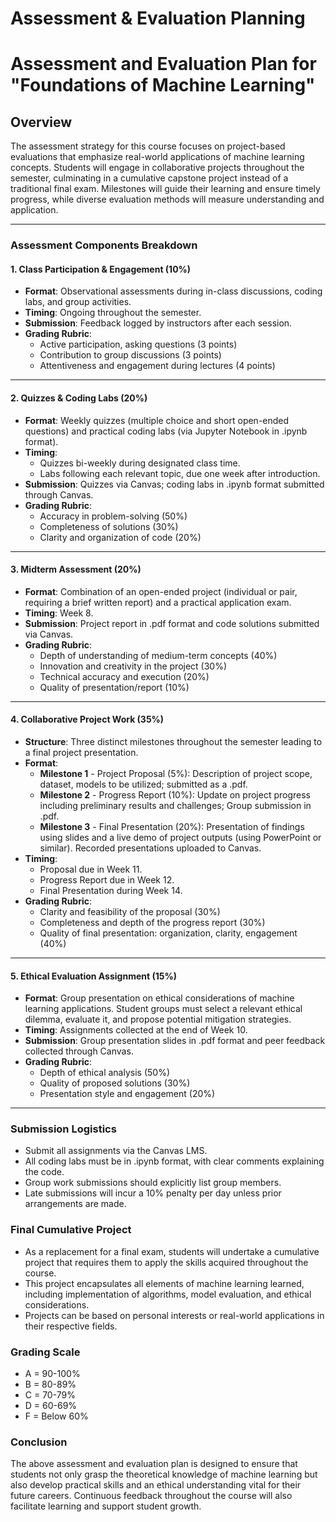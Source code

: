 Assessment & Evaluation Planning
================================

# Assessment and Evaluation Plan for "Foundations of Machine Learning"

## Overview
The assessment strategy for this course focuses on project-based evaluations that emphasize real-world applications of machine learning concepts. Students will engage in collaborative projects throughout the semester, culminating in a cumulative capstone project instead of a traditional final exam. Milestones will guide their learning and ensure timely progress, while diverse evaluation methods will measure understanding and application.

---

### **Assessment Components Breakdown**

#### 1. **Class Participation & Engagement (10%)**
- **Format**: Observational assessments during in-class discussions, coding labs, and group activities.
- **Timing**: Ongoing throughout the semester.
- **Submission**: Feedback logged by instructors after each session.
- **Grading Rubric**:
  - Active participation, asking questions (3 points)
  - Contribution to group discussions (3 points)
  - Attentiveness and engagement during lectures (4 points)

---

#### 2. **Quizzes & Coding Labs (20%)**
- **Format**: Weekly quizzes (multiple choice and short open-ended questions) and practical coding labs (via Jupyter Notebook in .ipynb format).
- **Timing**: 
  - Quizzes bi-weekly during designated class time.
  - Labs following each relevant topic, due one week after introduction.
- **Submission**: Quizzes via Canvas; coding labs in .ipynb format submitted through Canvas.
- **Grading Rubric**:
  - Accuracy in problem-solving (50%)
  - Completeness of solutions (30%)
  - Clarity and organization of code (20%)

---

#### 3. **Midterm Assessment (20%)**
- **Format**: Combination of an open-ended project (individual or pair, requiring a brief written report) and a practical application exam.
- **Timing**: Week 8.
- **Submission**: Project report in .pdf format and code solutions submitted via Canvas.
- **Grading Rubric**:
  - Depth of understanding of medium-term concepts (40%)
  - Innovation and creativity in the project (30%)
  - Technical accuracy and execution (20%)
  - Quality of presentation/report (10%)

---

#### 4. **Collaborative Project Work (35%)**
- **Structure**: Three distinct milestones throughout the semester leading to a final project presentation.
- **Format**: 
  - **Milestone 1** - Project Proposal (5%): Description of project scope, dataset, models to be utilized; submitted as a .pdf.
  - **Milestone 2** - Progress Report (10%): Update on project progress including preliminary results and challenges; Group submission in .pdf.
  - **Milestone 3** - Final Presentation (20%): Presentation of findings using slides and a live demo of project outputs (using PowerPoint or similar). Recorded presentations uploaded to Canvas.
- **Timing**: 
  - Proposal due in Week 11.
  - Progress Report due in Week 12.
  - Final Presentation during Week 14. 
- **Grading Rubric**:
  - Clarity and feasibility of the proposal (30%)
  - Completeness and depth of the progress report (30%)
  - Quality of final presentation: organization, clarity, engagement (40%)

---

#### 5. **Ethical Evaluation Assignment (15%)**
- **Format**: Group presentation on ethical considerations of machine learning applications. Student groups must select a relevant ethical dilemma, evaluate it, and propose potential mitigation strategies.
- **Timing**: Assignments collected at the end of Week 10.
- **Submission**: Group presentation slides in .pdf format and peer feedback collected through Canvas.
- **Grading Rubric**:
  - Depth of ethical analysis (50%)
  - Quality of proposed solutions (30%)
  - Presentation style and engagement (20%)

---

### **Submission Logistics**
- Submit all assignments via the Canvas LMS.
- All coding labs must be in .ipynb format, with clear comments explaining the code.
- Group work submissions should explicitly list group members.
- Late submissions will incur a 10% penalty per day unless prior arrangements are made.

### **Final Cumulative Project**
- As a replacement for a final exam, students will undertake a cumulative project that requires them to apply the skills acquired throughout the course.
- This project encapsulates all elements of machine learning learned, including implementation of algorithms, model evaluation, and ethical considerations.
- Projects can be based on personal interests or real-world applications in their respective fields.

### **Grading Scale**
- A = 90-100%
- B = 80-89%
- C = 70-79%
- D = 60-69%
- F = Below 60%

### **Conclusion**
The above assessment and evaluation plan is designed to ensure that students not only grasp the theoretical knowledge of machine learning but also develop practical skills and an ethical understanding vital for their future careers. Continuous feedback throughout the course will also facilitate learning and support student growth.